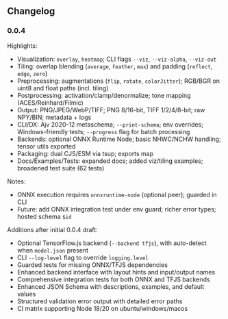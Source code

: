 ## Changelog

### 0.0.4

Highlights:

- Visualization: `overlay`, `heatmap`; CLI flags `--viz`, `--viz-alpha`, `--viz-out`
- Tiling: overlap blending (`average`, `feather`, `max`) and padding (`reflect`, `edge`, `zero`)
- Preprocessing: augmentations (`flip`, `rotate`, `colorJitter`); RGB/BGR on uint8 and float paths (incl. tiling)
- Postprocessing: activation/clamp/denormalize; tone mapping (ACES/Reinhard/Filmic)
- Output: PNG/JPEG/WebP/TIFF; PNG 8/16-bit, TIFF 1/2/4/8-bit; raw NPY/BIN; metadata + logs
- CLI/DX: Ajv 2020-12 metaschema; `--print-schema`; env overrides; Windows-friendly tests; `--progress` flag for batch processing
- Backends: optional ONNX Runtime Node; basic NHWC/NCHW handling; tensor utils exported
- Packaging: dual CJS/ESM via tsup; exports map
- Docs/Examples/Tests: expanded docs; added viz/tiling examples; broadened test suite (62 tests)

Notes:

- ONNX execution requires `onnxruntime-node` (optional peer); guarded in CLI
- Future: add ONNX integration test under env guard; richer error types; hosted schema `$id`

Additions after initial 0.0.4 draft:

- Optional TensorFlow.js backend (`--backend tfjs`), with auto-detect when `model.json` present
- CLI `--log-level` flag to override `logging.level`
- Guarded tests for missing ONNX/TFJS dependencies
- Enhanced backend interface with layout hints and input/output names
- Comprehensive integration tests for both ONNX and TFJS backends
- Enhanced JSON Schema with descriptions, examples, and default values
- Structured validation error output with detailed error paths
- CI matrix supporting Node 18/20 on ubuntu/windows/macos
